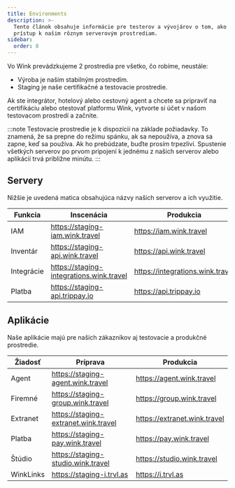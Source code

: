 ```yaml
---
title: Environments
description: >-
  Tento článok obsahuje informácie pre testerov a vývojárov o tom, ako získať
  prístup k našim rôznym serverovým prostrediam.
sidebar:
  order: 8
---
```

Vo Wink prevádzkujeme 2 prostredia pre všetko, čo robíme, neustále:

* Výroba je naším stabilným prostredím.
* Staging je naše certifikačné a testovacie prostredie.

Ak ste integrátor, hotelový alebo cestovný agent a chcete sa pripraviť na certifikáciu alebo otestovať platformu Wink, vytvorte si účet v našom testovacom prostredí a začnite.

:::note
Testovacie prostredie je k dispozícii na základe požiadavky. To znamená, že sa prepne do režimu spánku, ak sa nepoužíva, a znova sa zapne, keď sa používa. Ak ho prebúdzate, buďte prosím trpezliví. Spustenie všetkých serverov po prvom pripojení k jednému z našich serverov alebo aplikácií trvá približne minútu. :::

## Servery

Nižšie je uvedená matica obsahujúca názvy našich serverov a ich využitie.

| Funkcia | Inscenácia | Produkcia
| ------- | ------- | ---------- |
| IAM | https://staging-iam.wink.travel | https://iam.wink.travel |
| Inventár | https://staging-api.wink.travel | https://api.wink.travel |
| Integrácie | https://staging-integrations.wink.travel | https://integrations.wink.travel |
| Platba | https://staging-api.trippay.io | https://api.trippay.io |

## Aplikácie

Naše aplikácie majú pre našich zákazníkov aj testovacie a produkčné prostredie.

| Žiadosť | Príprava | Produkcia
| ------- | ------- | ---------- |
| Agent | https://staging-agent.wink.travel | https://agent.wink.travel |
| Firemné | https://staging-group.wink.travel | https://group.wink.travel |
| Extranet | https://staging-extranet.wink.travel | https://extranet.wink.travel |
| Platba | https://staging-pay.wink.travel | https://pay.wink.travel |
| Štúdio | https://staging-studio.wink.travel | https://studio.wink.travel |
| WinkLinks | https://staging-i.trvl.as | https://i.trvl.as |


